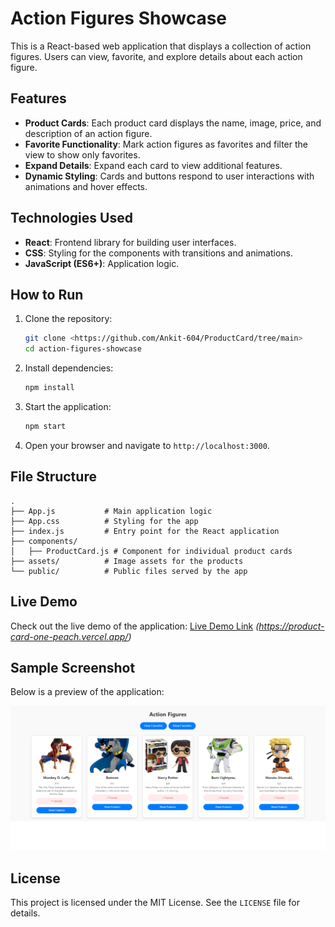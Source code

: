# Action Figures Showcase

This is a React-based web application that displays a collection of action figures. Users can view, favorite, and explore details about each action figure.

## Features

- **Product Cards**: Each product card displays the name, image, price, and description of an action figure.
- **Favorite Functionality**: Mark action figures as favorites and filter the view to show only favorites.
- **Expand Details**: Expand each card to view additional features.
- **Dynamic Styling**: Cards and buttons respond to user interactions with animations and hover effects.

## Technologies Used

- **React**: Frontend library for building user interfaces.
- **CSS**: Styling for the components with transitions and animations.
- **JavaScript (ES6+)**: Application logic.

## How to Run

1. Clone the repository:

   ```bash
   git clone <https://github.com/Ankit-604/ProductCard/tree/main>
   cd action-figures-showcase
   ```

2. Install dependencies:

   ```bash
   npm install
   ```

3. Start the application:

   ```bash
   npm start
   ```

4. Open your browser and navigate to `http://localhost:3000`.

## File Structure

```
.
├── App.js           # Main application logic
├── App.css          # Styling for the app
├── index.js         # Entry point for the React application
├── components/
│   ├── ProductCard.js # Component for individual product cards
├── assets/          # Image assets for the products
└── public/          # Public files served by the app
```

## Live Demo

Check out the live demo of the application: [Live Demo Link](#) _(https://product-card-one-peach.vercel.app/)_

## Sample Screenshot

Below is a preview of the application:


![Action Figures Showcase Screenshot](./src/assets/sample.png)


## License

This project is licensed under the MIT License. See the `LICENSE` file for details.
